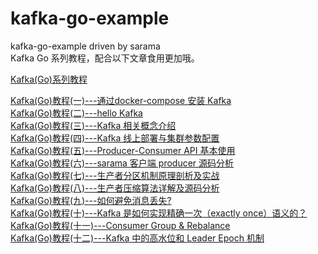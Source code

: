 # kafka-go-example
kafka-go-example driven by sarama  
Kafka Go 系列教程，配合以下文章食用更加哦。 

[Kafka(Go)系列教程](https://www.lixueduan.com/categories/Kafka/)  

[Kafka(Go)教程(一)---通过docker-compose 安装 Kafka](https://www.lixueduan.com/post/kafka/01-install/)  
[Kafka(Go)教程(二)---hello Kafka](https://www.lixueduan.com/post/kafka/02-hello-kafka/)  
[Kafka(Go)教程(三)---Kafka 相关概念介绍](https://www.lixueduan.com/post/kafka/03-kafka-introduction/)  
[Kafka(Go)教程(四)---Kafka 线上部署与集群参数配置](https://www.lixueduan.com/post/kafka/04-kafka-product-install-config/)  
[Kafka(Go)教程(五)---Producer-Consumer API 基本使用](https://www.lixueduan.com/post/kafka/05-quick-start/)  
[Kafka(Go)教程(六)---sarama 客户端 producer 源码分析](https://www.lixueduan.com/post/kafka/06-sarama-producer/)   
[Kafka(Go)教程(七)---生产者分区机制原理剖析及实战](https://www.lixueduan.com/post/kafka/07-partition/)   
[Kafka(Go)教程(八)---生产者压缩算法详解及源码分析](https://www.lixueduan.com/post/kafka/08-compression/)  
[Kafka(Go)教程(九)---如何避免消息丢失?](https://www.lixueduan.com/post/kafka/09-avoid-msg-lost/)   
[Kafka(Go)教程(十)---Kafka 是如何实现精确一次（exactly once）语义的？](https://www.lixueduan.com/post/kafka/10-exactly-once-impl/)   
[Kafka(Go)教程(十一)---Consumer Group & Rebalance ](https://www.lixueduan.com/post/kafka/11-consumer-group-rebalance/)  
[Kafka(Go)教程(十二)---Kafka 中的高水位和 Leader Epoch 机制](https://www.lixueduan.com/post/kafka/12-hw-leader-epoch/)  

